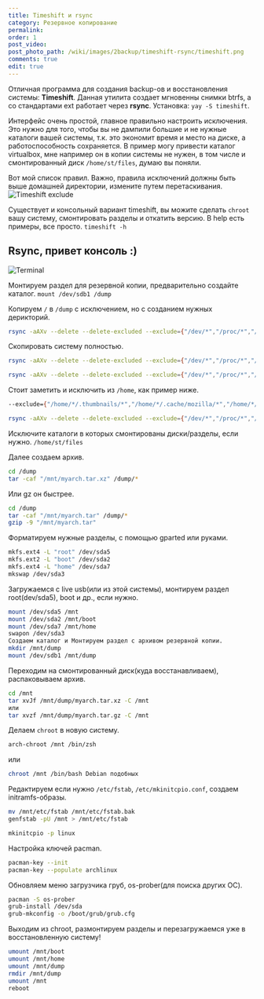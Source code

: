 ```yaml
---
title: Timeshift и rsync
category: Резервное копирование
permalink:
order: 1
post_video: 
post_photo_path: /wiki/images/2backup/timeshift-rsync/timeshift.png
comments: true
edit: true
---
```

Отличная программа для создания backup-ов и восстановления системы: **Timeshift**. Данная утилита создает мгновенны снимки btrfs, а со стандартами ext работает через **rsync**.
Установка: `yay -S timeshift`.

Интерфейс очень простой, главное правильно настроить исключения. Это нужно для того, чтобы вы не дампили большие и не нужные каталоги вашей системы, т.к. это экономит время и место на диске, а работоспособность сохраняется. В пример могу привести каталог virtualbox, мне например он в копии системы не нужен, в том числе и смонтированный диск `/home/st/files`, думаю вы поняли.

Вот мой список правил. Важно, правила исключений должны быть выше домашней директории, измените путем перетаскивания.
![Timeshift exclude](/wiki/images/2backup/timeshift-rsync/exclude-timeshift.png)

Существует и консольный вариант timeshift, вы можите сделать `chroot` вашу систему, смонтировать разделы и откатить версию. В help есть примеры, все просто. `timeshift -h`

## Rsync, привет консоль :)
![Terminal](https://thumbs.gfycat.com/ComplexNeighboringBoilweevil-size_restricted.gif)

Монтируем раздел для резервной копии, предварительно создайте каталог.
`mount /dev/sdb1 /dump`

Копируем `/` в `/dump` с исключением, но с созданием нужных дерикторий.
```bash
rsync -aAXv --delete --delete-excluded --exclude={"/dev/*","/proc/*","/sys/*","/tmp/*","/run/*","/mnt/*","/media/*","/lost+found","/var/lib/pacman/sync/*","/var/cache/*","/var/tmp/*","/boot/*","/home/*"} /* /dump/
```

Скопировать систему полностью.
```bash
rsync -aAXv --delete --delete-excluded --exclude={"/dev/*","/proc/*","/sys/*","/tmp/*","/run/*","/mnt/*","/media/*","/lost+found","/var/lib/pacman/sync/*","/var/cache/*","/var/tmp/*"} /* /dump/
```

```bash
rsync -aAXv --delete --delete-excluded --exclude={"/dev/*","/proc/*","/sys/*","/tmp/*","/run/*","/mnt/*","/media/*","/lost+found","/var/lib/pacman/sync/*","/var/cache/*","/var/tmp/*","/home/*/.thumbnails/*","/home/*/.cache/*","/home/*/.local","/home/*/.gvfs/*","/home/*/files/*","/home/*/.var","/home/*/.npm","/home/*/.node-gyp","/home/*/.electron"} /* /run/media/st/dump/myarch/
```

Стоит заметить и исключить из `/home`, как пример ниже.
```bash
--exclude={"/home/*/.thumbnails/*","/home/*/.cache/mozilla/*","/home/*/.local/share/Trash/*","/home/*/.gvfs/*"}
```

```bash
rsync -aAXv --delete --delete-excluded --exclude={"/dev/*","/proc/*","/sys/*","/tmp/*","/run/*","/mnt/*","/media/*","/lost+found","/var/lib/pacman/sync/*","/var/cache/*","/var/tmp/*","/home/*/.thumbnails/*","/home/*/.cache/mozilla/*","/home/*/.local/share/Trash/*","/home/*/.gvfs/*"} /* /dump/
```

Исключите каталоги в которых смонтированы диски/разделы, если нужно.
`/home/st/files`

Далее создаем архив.
```bash
cd /dump
tar -caf "/mnt/myarch.tar.xz" /dump/*
```

Или gz он быстрее.
```bash
cd /dump
tar -caf "/mnt/myarch.tar" /dump/*
gzip -9 "/mnt/myarch.tar"
```

Форматируем нужные разделы, с помощью gparted или руками.
```bash
mkfs.ext4 -L "root" /dev/sda5
mkfs.ext2 -L "boot" /dev/sda2
mkfs.ext4 -L "home" /dev/sda7
mkswap /dev/sda3
```

Загружаемся с live usb(или из этой системы), монтируем раздел root(dev/sda5), boot и др., если нужно.
```bash
mount /dev/sda5 /mnt
mount /dev/sda2 /mnt/boot
mount /dev/sda7 /mnt/home
swapon /dev/sda3
Создаем каталог и Монтируем раздел с архивом резервной копии.
mkdir /mnt/dump
mount /dev/sdb1 /mnt/dump
```

Переходим на смонтированный диск(куда восстанавливаем), распаковываем архив.
```bash
cd /mnt
tar xvJf /mnt/dump/myarch.tar.xz -С /mnt
или
tar xvzf /mnt/dump/myarch.tar.gz -С /mnt
```

Делаем `chroot` в новую систему.
```bash
arch-chroot /mnt /bin/zsh
```
или
```bash 
chroot /mnt /bin/bash Debian подобных
```

Редактируем если нужно `/etc/fstab`, `/etc/mkinitcpio.conf`, создаем initramfs-образы.
```bash
mv /mnt/etc/fstab /mnt/etc/fstab.bak
genfstab -pU /mnt > /mnt/etc/fstab
```

```bash
mkinitcpio -p linux
```

Настройка ключей pacman.
```bash
pacman-key --init
pacman-key --populate archlinux
```

Обновляем меню загрузчика груб, os-prober(для поиска других ОС).
```bash
pacman -S os-prober
grub-install /dev/sda
grub-mkconfig -o /boot/grub/grub.cfg
```

Выходим из chroot, размонтируем разделы и перезагружаемся уже в восстановленную систему!
```bash
umount /mnt/boot
umount /mnt/home
umount /mnt/dump
rmdir /mnt/dump
umount /mnt
reboot
```